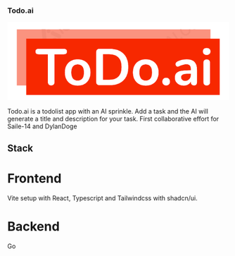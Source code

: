 ### Todo.ai

![alt text](https://github.com/Saile-14/Todo.ai/blob/main/client/public/todo-logo.png)

Todo.ai is a todolist app with an AI sprinkle. Add a task and the AI will generate a title and description for your task.
First collaborative effort for Saile-14 and DylanDoge
## Stack
# Frontend
Vite setup with React, Typescript and Tailwindcss with shadcn/ui.
# Backend
Go

